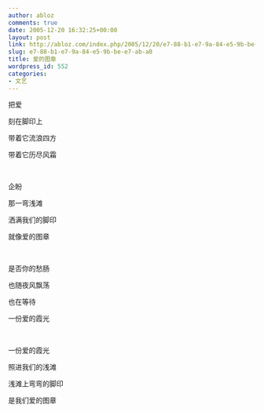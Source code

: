 ```yaml
---
author: abloz
comments: true
date: 2005-12-20 16:32:25+00:00
layout: post
link: http://abloz.com/index.php/2005/12/20/e7-88-b1-e7-9a-84-e5-9b-be-e7-ab-a0/
slug: e7-88-b1-e7-9a-84-e5-9b-be-e7-ab-a0
title: 爱的图章
wordpress_id: 552
categories:
- 文艺
---
```


把爱




刻在脚印上




带着它流浪四方




带着它历尽风霜




 




企盼




那一弯浅滩




洒满我们的脚印




就像爱的图章




 




是否你的愁肠




也随夜风飘荡




也在等待




一份爱的霞光




 




一份爱的霞光




照进我们的浅滩




浅滩上弯弯的脚印




是我们爱的图章
